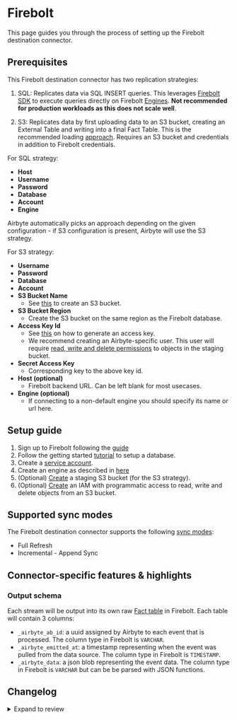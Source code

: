 # Firebolt

This page guides you through the process of setting up the Firebolt destination connector.

## Prerequisites

This Firebolt destination connector has two replication strategies:

1. SQL: Replicates data via SQL INSERT queries. This leverages
   [Firebolt SDK](https://pypi.org/project/firebolt-sdk/) to execute queries directly on Firebolt
   [Engines](https://docs.firebolt.io/godocs/Overview/understanding-engine-fundamentals.html).
   **Not recommended for production workloads as this does not scale well**.

2. S3: Replicates data by first uploading data to an S3 bucket, creating an External Table and
   writing into a final Fact Table. This is the recommended loading
   [approach](https://docs.firebolt.io/godocs/Guides/loading-data/loading-data.html). Requires an S3 bucket and
   credentials in addition to Firebolt credentials.

For SQL strategy:

- **Host**
- **Username**
- **Password**
- **Database**
- **Account**
- **Engine**

Airbyte automatically picks an approach depending on the given configuration - if S3 configuration
is present, Airbyte will use the S3 strategy.

For S3 strategy:

- **Username**
- **Password**
- **Database**
- **Account**
- **S3 Bucket Name**
  - See [this](https://docs.aws.amazon.com/AmazonS3/latest/userguide/create-bucket-overview.html) to
    create an S3 bucket.
- **S3 Bucket Region**
  - Create the S3 bucket on the same region as the Firebolt database.
- **Access Key Id**
  - See
    [this](https://docs.aws.amazon.com/general/latest/gr/aws-sec-cred-types.html#access-keys-and-secret-access-keys)
    on how to generate an access key.
  - We recommend creating an Airbyte-specific user. This user will require
    [read, write and delete permissions](https://docs.aws.amazon.com/IAM/latest/UserGuide/reference_policies_examples_s3_rw-bucket.html)
    to objects in the staging bucket.
- **Secret Access Key**
  - Corresponding key to the above key id.
- **Host (optional)**
  - Firebolt backend URL. Can be left blank for most usecases.
- **Engine (optional)**
  - If connecting to a non-default engine you should specify its name or url here.

## Setup guide

1. Sign up to Firebolt following the
   [guide](https://docs.firebolt.io/godocs/Guides/managing-your-organization/creating-an-organization.html)
1. Follow the getting started [tutorial](https://docs.firebolt.io/godocs/Guides/getting-started.html) to setup a database.
1. Create a [service account](https://docs.firebolt.io/godocs/Guides/managing-your-organization/service-accounts.html).
1. Create an engine as described in
   [here](https://docs.firebolt.io/godocs/Guides/working-with-engines/working-with-engines-using-the-firebolt-manager.html)
1. (Optional)
   [Create](https://docs.aws.amazon.com/AmazonS3/latest/userguide/create-bucket-overview.html) a
   staging S3 bucket \(for the S3 strategy\).
1. (Optional)
   [Create](https://docs.aws.amazon.com/AmazonS3/latest/userguide/using-iam-policies.html) an IAM
   with programmatic access to read, write and delete objects from an S3 bucket.

## Supported sync modes

The Firebolt destination connector supports the following
[sync modes](https://docs.airbyte.com/cloud/core-concepts/#connection-sync-mode):

- Full Refresh
- Incremental - Append Sync

## Connector-specific features & highlights

### Output schema

Each stream will be output into its own raw
[Fact table](https://docs.firebolt.io/working-with-tables.html#fact-and-dimension-tables) in
Firebolt. Each table will contain 3 columns:

- `_airbyte_ab_id`: a uuid assigned by Airbyte to each event that is processed. The column type in
  Firebolt is `VARCHAR`.
- `_airbyte_emitted_at`: a timestamp representing when the event was pulled from the data source.
  The column type in Firebolt is `TIMESTAMP`.
- `_airbyte_data`: a json blob representing the event data. The column type in Firebolt is `VARCHAR`
  but can be be parsed with JSON functions.

## Changelog

<details>
  <summary>Expand to review</summary>

| Version | Date       | Pull Request                                             | Subject                                |
|:--------| :--------- | :------------------------------------------------------- | :------------------------------------- |
| 0.2.26 | 2024-12-21 | [49292](https://github.com/airbytehq/airbyte/pull/49292) | Update dependencies |
| 0.2.25 | 2024-11-25 | [48672](https://github.com/airbytehq/airbyte/pull/48672) | Update dependencies |
| 0.2.24 | 2024-10-29 | [47780](https://github.com/airbytehq/airbyte/pull/47780) | Update dependencies |
| 0.2.23 | 2024-10-28 | [47100](https://github.com/airbytehq/airbyte/pull/47100) | Update dependencies |
| 0.2.22 | 2024-10-12 | [46841](https://github.com/airbytehq/airbyte/pull/46841) | Update dependencies |
| 0.2.21 | 2024-10-05 | [46420](https://github.com/airbytehq/airbyte/pull/46420) | Update dependencies |
| 0.2.20 | 2024-09-28 | [46144](https://github.com/airbytehq/airbyte/pull/46144) | Update dependencies |
| 0.2.19 | 2024-09-21 | [45744](https://github.com/airbytehq/airbyte/pull/45744) | Update dependencies |
| 0.2.18 | 2024-09-14 | [45562](https://github.com/airbytehq/airbyte/pull/45562) | Update dependencies |
| 0.2.17 | 2024-09-07 | [45245](https://github.com/airbytehq/airbyte/pull/45245) | Update dependencies |
| 0.2.16 | 2024-08-31 | [44991](https://github.com/airbytehq/airbyte/pull/44991) | Update dependencies |
| 0.2.15 | 2024-08-24 | [44698](https://github.com/airbytehq/airbyte/pull/44698) | Update dependencies |
| 0.2.14 | 2024-08-22 | [44530](https://github.com/airbytehq/airbyte/pull/44530) | Update test dependencies |
| 0.2.13 | 2024-08-17 | [44239](https://github.com/airbytehq/airbyte/pull/44239) | Update dependencies |
| 0.2.12 | 2024-08-10 | [43682](https://github.com/airbytehq/airbyte/pull/43682) | Update dependencies |
| 0.2.11 | 2024-08-03 | [43143](https://github.com/airbytehq/airbyte/pull/43143) | Update dependencies |
| 0.2.10 | 2024-07-27 | [42703](https://github.com/airbytehq/airbyte/pull/42703) | Update dependencies |
| 0.2.9 | 2024-07-20 | [42211](https://github.com/airbytehq/airbyte/pull/42211) | Update dependencies |
| 0.2.8 | 2024-07-13 | [41789](https://github.com/airbytehq/airbyte/pull/41789) | Update dependencies |
| 0.2.7 | 2024-07-10 | [41602](https://github.com/airbytehq/airbyte/pull/41602) | Update dependencies |
| 0.2.6 | 2024-07-09 | [41118](https://github.com/airbytehq/airbyte/pull/41118) | Update dependencies |
| 0.2.5 | 2024-07-06 | [40854](https://github.com/airbytehq/airbyte/pull/40854) | Update dependencies |
| 0.2.4 | 2024-06-27 | [40578](https://github.com/airbytehq/airbyte/pull/40578) | Replaced deprecated AirbyteLogger with logging.Logger |
| 0.2.3 | 2024-06-25 | [40494](https://github.com/airbytehq/airbyte/pull/40494) | Update dependencies |
| 0.2.2 | 2024-06-22 | [40078](https://github.com/airbytehq/airbyte/pull/40078) | Update dependencies |
| 0.2.1 | 2024-06-06 | [39157](https://github.com/airbytehq/airbyte/pull/39157) | [autopull] Upgrade base image to v1.2.2 |
| 0.2.0 | 2024-05-08 | [36443](https://github.com/airbytehq/airbyte/pull/36443) | Service account authentication support |
| 0.1.1 | 2024-03-05 | [35838](https://github.com/airbytehq/airbyte/pull/35838) | Un-archive connector |
| 0.1.0 | 2022-05-18 | [13118](https://github.com/airbytehq/airbyte/pull/13118) | New Destination: Firebolt |

</details>
